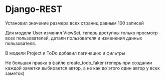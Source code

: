 # Django-REST

Установил значение размера всех страниц равным 100 записей

Для модели User изменил ViewSet, теперь доступны только просмотр всех 
пользователей, детали пользователя и изменения данных пользователя.

В модели Project и ToDo добавил пагинацию и фильтры

Не большая правка в файле create_todo_faker (теперь при создании каждой заметки 
выбирается автор, а не как до этого один автор у всех заметок)
